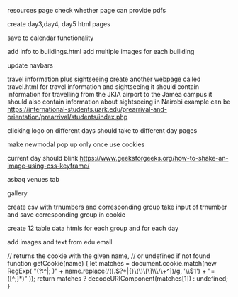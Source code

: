 resources page
check whether page can provide pdfs


create day3,day4, day5 html pages

save to calendar functionality




add info to buildings.html
add multiple images for each builiding

update navbars



travel information plus sightseeing
create another webpage called travel.html for travel information and sightseeing
it should contain information for travelling from the JKIA airport to the Jamea campus
it should also contain information about sightseeing in Nairobi
example can be https://international-students.uark.edu/prearrival-and-orientation/prearrival/students/index.php

clicking logo on different days should take to different day pages

make newmodal pop up only once
use cookies

current day should blink https://www.geeksforgeeks.org/how-to-shake-an-image-using-css-keyframe/

asbaq venues tab

gallery

create csv with trnumbers and corresponding group
take input of trnumber and save corresponding group in cookie

create 12 table data htmls for each group and for each day

add images and text from edu email

// returns the cookie with the given name,
// or undefined if not found
function getCookie(name) {
  let matches = document.cookie.match(new RegExp(
    "(?:^|; )" + name.replace(/([\.$?*|{}\(\)\[\]\\\/\+^])/g, '\\$1') + "=([^;]*)"
  ));
  return matches ? decodeURIComponent(matches[1]) : undefined;
}